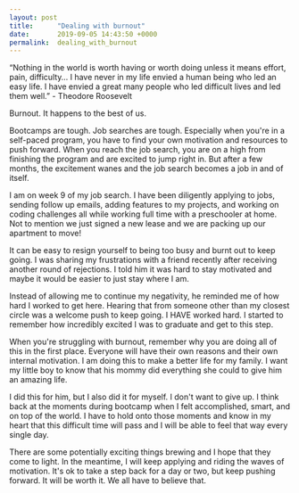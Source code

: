 ```yaml
---
layout: post
title:      "Dealing with burnout"
date:       2019-09-05 14:43:50 +0000
permalink:  dealing_with_burnout
---
```



“Nothing in the world is worth having or worth doing unless it means effort, pain, difficulty… I have never in my life envied a human being who led an easy life. I have envied a great many people who led difficult lives and led them well.” - Theodore Roosevelt

Burnout. It happens to the best of us. 

Bootcamps are tough. Job searches are tough. Especially when you're in a self-paced program, you have to find your own motivation and resources to push forward. When you reach the job search, you are on a high from finishing the program and are excited to jump right in. But after a few months, the excitement wanes and the job search becomes a job in and of itself. 

I am on week 9 of my job search. I have been diligently applying to jobs, sending follow up emails, adding features to my projects, and working on coding challenges all while working full time with a preschooler at home. Not to mention we just signed a new lease and we are packing up our apartment to move! 

It can be easy to resign yourself to being too busy and burnt out to keep going. I was sharing my frustrations with a friend recently after receiving another round of rejections. I told him it was hard to stay motivated and maybe it would be easier to just stay where I am. 

Instead of allowing me to continue my negativity, he reminded me of how hard I worked to get here. Hearing that from someone other than my closest circle was a welcome push to keep going. I HAVE worked hard. I started to remember how incredibly excited I was to graduate and get to this step. 

When you're struggling with burnout, remember why you are doing all of this in the first place. Everyone will have their own reasons and their own internal motivation. I am doing this to make a better life for my family. I want my little boy to know that his mommy did everything she could to give him an amazing life. 

I did this for him, but I also did it for myself. I don't want to give up. I think back at the moments during bootcamp when I felt accomplished, smart, and on top of the world. I have to hold onto those moments and know in my heart that this difficult time will pass and I will be able to feel that way every single day. 

There are some potentially exciting things brewing and I hope that they come to light. In the meantime, I will keep applying and riding the waves of motivation. It's ok to take a step back for a day or two, but keep pushing forward. It will be worth it. We all have to believe that. 



